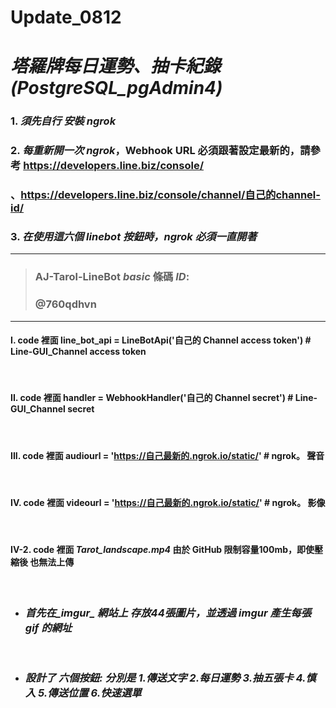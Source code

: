 # Update_0812

# _塔羅牌每日運勢、抽卡紀錄 (PostgreSQL_pgAdmin4)_

### 1. *須先自行 安裝 ngrok*
### 2. *每重新開一次 ngrok*，Webhook URL 必須跟著設定最新的，請參考    https://developers.line.biz/console/

### 、https://developers.line.biz/console/channel/自己的channel-id/
### 3. *在使用這六個 linebot 按鈕時，ngrok 必須一直開著*

-----------------------------------------
> ### AJ-Tarol-LineBot _basic_ 條碼 _ID_:  
> ### @760qdhvn
------------------------------------------
#### I. code 裡面 line_bot_api = LineBotApi('自己的 Channel access token') # Line-GUI_Channel access token
<br>

#### II. code 裡面 handler = WebhookHandler('自己的 Channel secret') # Line-GUI_Channel secret
<br>

#### III. code 裡面 audiourl = 'https://自己最新的.ngrok.io/static/' # ngrok。 聲音
<br>

#### IV. code 裡面 videourl = 'https://自己最新的.ngrok.io/static/' # ngrok。 影像
<br>

#### IV-2. code 裡面 *Tarot_landscape.mp4* 由於 GitHub 限制容量100mb，即使壓縮後 也無法上傳
<br>

- ### *首先在_imgur_ 網站上 存放44張圖片，並透過 _imgur_ 產生每張 gif 的網址*
<br>

- ### *設計了 六個按鈕: 分別是   1._傳送文字_ 2._每日運勢_ 3._抽五張卡_ 4._慎入_ 5._傳送位置_ 6._快速選單_*
<br>

